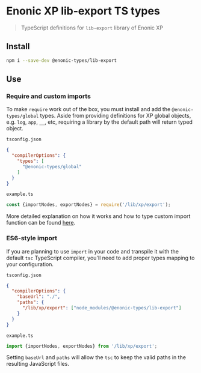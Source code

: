 # Enonic XP lib-export TS types

> TypeScript definitions for `lib-export` library of Enonic XP

## Install

```bash
npm i --save-dev @enonic-types/lib-export
```

## Use

### Require and custom imports

To make `require` work out of the box, you must install and add the `@enonic-types/global` types. Aside from providing definitions for XP
global objects, e.g. `log`, `app`, `__`, etc, requiring a library by the default path will return typed object.

`tsconfig.json`

```json
{
  "compilerOptions": {
    "types": [
      "@enonic-types/global"
    ]
  }
}
```

`example.ts`

```ts
const {importNodes, exportNodes} = require('/lib/xp/export');
```

More detailed explanation on how it works and how to type custom import function can be
found [here](https://developer.enonic.com/docs/xp/stable/api).

### ES6-style import

If you are planning to use `import` in your code and transpile it with the default `tsc` TypeScript compiler, you'll need to add proper
types mapping to your configuration.

`tsconfig.json`

```json
{
  "compilerOptions": {
    "baseUrl": "./",
    "paths": {
      "/lib/xp/export": ["node_modules/@enonic-types/lib-export"]
    }
  }
}
```

`example.ts`

```ts
import {importNodes, exportNodes} from '/lib/xp/export';
```

Setting `baseUrl` and `paths` will allow the `tsc` to keep the valid paths in the resulting JavaScript files.
